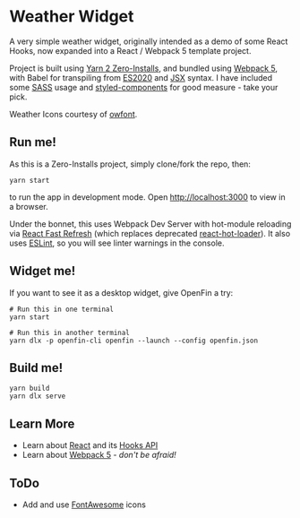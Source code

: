 # Weather Widget

A very simple weather widget, originally intended as a demo of some React Hooks, now expanded into a
React / Webpack 5 template project.

Project is built using [Yarn 2 Zero-Installs](https://next.yarnpkg.com/features/zero-installs),
and bundled using [Webpack 5](https://webpack.js.org/concepts/),
with Babel for transpiling from [ES2020](https://babeljs.io/docs/en/babel-preset-env)
and [JSX](https://babeljs.io/docs/en/babel-preset-react) syntax.
I have included some [SASS](https://sass-lang.com/) usage
and [styled-components]() for good measure - take your pick.

Weather Icons courtesy of [owfont](http://websygen.github.io/owfont/).

## Run me!

As this is a Zero-Installs project, simply clone/fork the repo, then:

```
yarn start
```

to run the app in development mode. Open [http://localhost:3000](http://localhost:3000) to view
in a browser.

Under the bonnet, this uses Webpack Dev Server with hot-module reloading via
[React Fast Refresh](https://github.com/pmmmwh/react-refresh-webpack-plugin/) (which replaces
deprecated [react-hot-loader](https://github.com/gaearon/react-hot-loader)). It also uses
[ESLint](https://eslint.org/docs/user-guide/), so you will see linter warnings in the console.

## Widget me!

If you want to see it as a desktop widget, give OpenFin a try:

```
# Run this in one terminal
yarn start

# Run this in another terminal
yarn dlx -p openfin-cli openfin --launch --config openfin.json
```

## Build me!

```
yarn build
yarn dlx serve
```

## Learn More

- Learn about [React](https://reactjs.org/)
  and its [Hooks API](https://reactjs.org/docs/hooks-reference.html)
- Learn about [Webpack 5](https://webpack.js.org/concepts/) - _don't be afraid!_

## ToDo

- Add and use [FontAwesome](https://fontawesome.com/how-to-use/on-the-web/using-with/react) icons